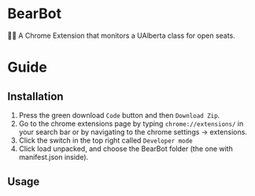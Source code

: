 # BearBot
🐻🤖 A Chrome Extension that monitors a UAlberta class for open seats.

# Guide

## Installation
1. Press the green download `Code` button and then `Download Zip`.
2. Go to the chrome extensions page by typing `chrome://extensions/` in your search bar or by navigating to the chrome settings -> extensions.
3. Click the switch in the top right called `Developer mode`
4. Click load unpacked, and choose the BearBot folder (the one with manifest.json inside).

## Usage
